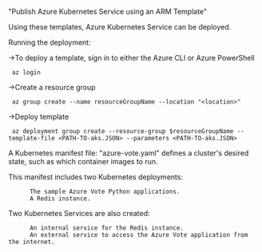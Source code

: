 "Publish Azure Kubernetes Service using an ARM Template"

Using these templates, Azure Kubernetes Service can be deployed.

Running the deployment:

->To deploy a template, sign in to either the Azure CLI or Azure PowerShell

     az login
     
->Create a resource group

     az group create --name resourceGroupName --location "<location>"
     
->Deploy template

     az deployment group create --resource-group $resourceGroupName --template-file <PATH-TO-aks.JSON> --parameters <PATH-TO-aks.JSON> 
     
    
A Kubernetes manifest file: "azure-vote.yaml" defines a cluster's desired state, such as which container images to run.

This manifest includes two Kubernetes deployments:

          The sample Azure Vote Python applications.
          A Redis instance.
          
Two Kubernetes Services are also created:

          An internal service for the Redis instance.
          An external service to access the Azure Vote application from the internet.

  
 
